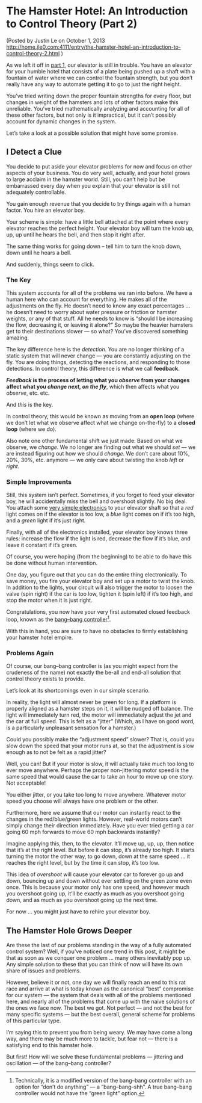 The Hamster Hotel: An Introduction to Control Theory (Part 2)
=============================================================

(Posted by Justin Le on October 1, 2013 <http://home.jle0.com:4111/entry/the-hamster-hotel-an-introduction-to-control-theory-2.html> )

As we left it off in [part
1](/entry/the-hamster-hotel-an-introduction-to-control-theory), our
elevator is still in trouble. You have an elevator for your humble hotel
that consists of a plate being pushed up a shaft with a fountain of
water where we can control the fountain strength, but you don’t really
have any way to automate getting it to go to just the right height.

You’ve tried writing down the proper fountain strengths for every floor,
but changes in weight of the hamsters and lots of other factors make
this unreliable. You’ve tried mathematically analyzing and accounting
for all of these other factors, but not only is it impractical, but it
can’t possibly account for dynamic changes in the system.

Let’s take a look at a possible solution that might have some promise.

I Detect a Clue
---------------

You decide to put aside your elevator problems for now and focus on
other aspects of your business. You do very well, actually, and your
hotel grows to large acclaim in the hamster world. Still, you can’t help
but be embarrassed every day when you explain that your elevator is
still not adequately controllable.

You gain enough revenue that you decide to try things again with a human
factor. You hire an elevator boy.

Your scheme is simple: have a little bell attached at the point where
every elevator reaches the perfect height. Your elevator boy will turn
the knob up, up, up until he hears the bell, and then stop it right
after.

The same thing works for going down – tell him to turn the knob down,
down until he hears a bell.

And suddenly, things seem to click.

### The Key

This system accounts for all of the problems we ran into before. We have
a human here who can account for everything. He makes all of the
adjustments on the fly. He doesn’t need to know any exact percentages …
he doesn’t need to worry about water pressure or friction or hamster
weights, or any of that stuff. All he needs to know is “should I be
increasing the flow, decreasing it, or leaving it alone?” So maybe the
heavier hamsters get to their destinations slower — so what? You’ve
discovered something amazing.

The key difference here is the *detection*. You are no longer thinking
of a static system that will never change — you are constantly adjusting
on the fly. You are doing things, detecting the reactions, and
responding to those detections. In control theory, this difference is
what we call **feedback**.

***Feedback* is the process of letting what you *observe* from your
changes affect what you *change next, on the fly***, which then affects
what you *observe*, etc. etc.

And *this* is the key.

In control theory, this would be known as moving from an **open loop**
(where we don’t let what we observe affect what we change on-the-fly) to
a **closed loop** (where we do).

Also note one other fundamental shift we just made: Based on what we
observe, we *change*. We no longer are finding out what we should *set*
— we are instead figuring out how we should *change*. We don’t care
about 10%, 20%, 30%, etc. anymore — we only care about twisting the knob
*left* or *right*.

### Simple Improvements

Still, this system isn’t perfect. Sometimes, if you forget to feed your
elevator boy, he will accidentally miss the bell and overshoot slightly.
No big deal. You attach some [very simple
electronics](http://www.snapcircuits.net/) to your elevator shaft so
that a *red* light comes on if the elevator is too low, a *blue* light
comes on if it’s too high, and a *green* light if it’s just right.

Finally, with all of the electronics installed, your elevator boy knows
three rules: increase the flow if the light is red, decrease the flow if
it’s blue, and leave it constant if it’s green.

Of course, you were hoping (from the beginning) to be able to do have
this be done without human intervention.

One day, you figure out that you can do the entire thing electronically.
To save money, you fire your elevator boy and set up a motor to twist
the knob. In addition to the lights, your circuit will also trigger the
motor to loosen the valve (spin right) if the car is too low, tighten it
(spin left) if it’s too high, and stop the motor when it is just right.

Congratulations, you now have your very first automated closed feedback
loop, known as the [bang–bang
controller](http://en.wikipedia.org/wiki/Bang%E2%80%93bang_control)[^1].

With this in hand, you are sure to have no obstacles to firmly
establishing your hamster hotel empire.

### Problems Again

Of course, our bang–bang controller is (as you might expect from the
crudeness of the name) not exactly the be-all and end-all solution that
control theory exists to provide.

Let’s look at its shortcomings even in our simple scenario.

In reality, the light will almost never be green for long. If a platform
is properly aligned as a hamster steps on it, it will be nudged off
balance. The light will immediately turn red, the motor will immediately
adjust the jet and the car at full speed. This is felt as a “jitter”
(Which, as I have on good word, is a particularly unpleasant sensation
for a hamster.)

Could you possibly make the “adjustment speed” slower? That is, could
you slow down the speed that your motor runs at, so that the adjustment
is slow enough as to not be felt as a rapid jitter?

Well, you can! But if your motor is slow, it will actually take much too
long to ever move anywhere. Perhaps the proper non-jittering motor speed
is the same speed that would cause the car to take an hour to move up
one story. Not acceptable!

You either jitter, or you take too long to move anywhere. Whatever motor
speed you choose will always have one problem or the other.

Furthermore, here we assume that our motor can instantly react to the
changes in the red/blue/green lights. However, real-world motors can’t
simply change their direction immediately. Have you ever tried getting a
car going 60 mph forwards to move 60 mph backwards instantly?

Imagine applying this, then, to the elevator. It’ll move up, up, up,
then notice that it’s at the right level. But before it can stop, it’s
already too high. It starts turning the motor the other way, to go down,
down at the same speed … it reaches the right level, but by the time it
can stop, it’s too low.

This idea of *overshoot* will cause your elevator car to forever go up
and down, bouncing up and down without ever settling on the green zone
even once. This is because your motor only has one speed, and however
much you overshoot going up, it’ll be exactly as much as you overshoot
going down, and as much as you overshoot going up the next time.

For now … you might just have to rehire your elevator boy.

The Hamster Hole Grows Deeper
-----------------------------

Are these the last of our problems standing in the way of a fully
automated control system? Well, if you’ve noticed one trend in this
post, it might be that as soon as we conquer one problem … many others
inevitably pop up. Any simple solution to these that you can think of
now will have its own share of issues and problems.

However, believe it or not, one day we will finally reach an end to this
rat race and arrive at what is today known as the canonical “best”
compromise for our system — the system that deals with all of the
problems mentioned here, and nearly all of the problems that come up
with the naive solutions of the ones we face now. The best we got. Not
perfect — and not the best for many specific systems — but the best
overall, general scheme for problems of this particular type.

I’m saying this to prevent you from being weary. We may have come a long
way, and there may be much more to tackle, but fear not — there is a
satisfying end to this hamster hole.

But first! How will we solve these fundamental problems — jittering and
oscillation — of the bang–bang controller?

[^1]: Technically, it is a modified version of the bang–bang controller
    with an option for “don’t do anything” — a “bang–bang–shh”. A true
    bang–bang controller would not have the “green light” option.

